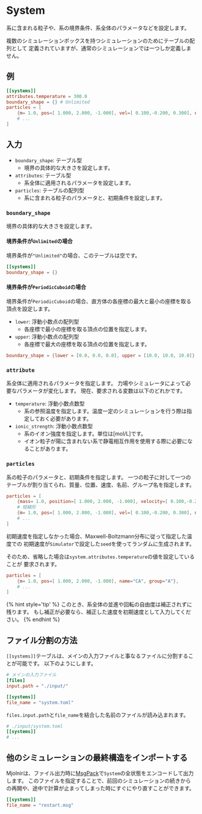 # System

系に含まれる粒子や、系の境界条件、系全体のパラメータなどを設定します。

複数のシミュレーションボックスを持つシミュレーションのためにテーブルの配列として
定義されていますが、通常のシミュレーションでは一つしか定義しません。

## 例

```toml
[[systems]]
attributes.temperature = 300.0
boundary_shape = {} # Unlimited
particles = [
    {m= 1.0, pos=[ 1.000, 2.000, -1.000], vel=[ 0.100,-0.200, 0.300], name="CA", group="A"},
    # ...
]
```

## 入力

- `boundary_shape`: テーブル型
  - 境界の具体的な大きさを設定します。
- `attributes`: テーブル型
  - 系全体に適用されるパラメータを設定します。
- `particles`: テーブルの配列型
  - 系に含まれる粒子のパラメータと、初期条件を設定します。

### `boundary_shape`

境界の具体的な大きさを設定します。

#### 境界条件が`Unlimited`の場合

境界条件が`"Unlimited"`の場合、このテーブルは空です。

```toml
[[systems]]
boundary_shape = {}
```

#### 境界条件が`PeriodicCuboid`の場合

境界条件が`PeriodicCuboid`の場合、直方体の各座標の最大と最小の座標を取る頂点を設定します。

- `lower`: 浮動小数点の配列型
  - 各座標で最小の座標を取る頂点の位置を指定します。
- `upper`: 浮動小数点の配列型
  - 各座標で最大の座標を取る頂点の位置を指定します。

```toml
boundary_shape = {lower = [0.0, 0.0, 0.0], upper = [10.0, 10.0, 10.0]}
```

### `attribute`

系全体に適用されるパラメータを指定します。
力場やシミュレータによって必要なパラメータが変化します。
現在、要求される変数は以下のどれかです。

- `temperature`: 浮動小数点数型
  - 系の参照温度を指定します。温度一定のシミュレーションを行う際は指定しておく必要があります。
- `ionic_strength`: 浮動小数点数型
  - 系のイオン強度を指定します。単位は[mol/L]です。
  - イオン粒子が陽に含まれない系で静電相互作用を使用する際に必要になることがあります。

### `particles`

系の粒子のパラメータと、初期条件を指定します。
一つの粒子に対して一つのテーブルが割り当てられ、質量、位置、速度、名前、グループ名を指定します。

```toml
particles = [
    {mass= 1.0, position=[ 1.000, 2.000, -1.000], velocity=[ 0.100,-0.200, 0.300], name="CA", group="A"},
    # 短縮形
    {m= 1.0, pos=[ 1.000, 2.000, -1.000], vel=[ 0.100,-0.200, 0.300], name="CA", group="A"},
    # ...
]
```

初期速度を指定しなかった場合、Maxwell-Boltzmann分布に従って指定した温度での
初期速度が`Simulator`で設定した`seed`を使ってランダムに生成されます。

そのため、省略した場合は`system.attributes.temperature`の値を設定していることが
要求されます。

```toml
particles = [
    {m= 1.0, pos=[ 1.000, 2.000, -1.000], name="CA", group="A"},
    # ...
]
```

{% hint style='tip' %}
このとき、系全体の並進や回転の自由度は補正されずに残ります。
もし補正が必要なら、補正した速度を初期速度として入力してください。
{% endhint %}

## ファイル分割の方法

`[[systems]]`テーブルは、メインの入力ファイルと事なるファイルに分割することが可能です。
以下のようにします。

```toml
# メインの入力ファイル
[files]
input.path = "./input/"

[[systems]]
file_name = "system.toml"
```

`files.input.path`と`file_name`を結合した名前のファイルが読み込まれます。

```toml
# ./input/system.toml
[[systems]]
# ...
```

## 他のシミュレーションの最終構造をインポートする

Mjolnirは、ファイル出力時に[MsgPack](https://msgpack.org/)で`System`の全状態をエンコードして出力します。
このファイルを指定することで、前回のシミュレーションの続きからの再開や、途中で計算が止まってしまった時にすぐにやり直すことができます。

```toml
[[systems]]
file_name = "restart.msg"
```


